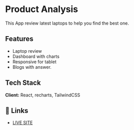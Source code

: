 
# Product Analysis

This App review latest laptops to help you find the best one.




## Features

- Laptop review
- Dashboard with charts
- Responsive for tablet
- Blogs with answer.


## Tech Stack

**Client:** React, recharts, TailwindCSS


## 🔗 Links
- [LIVE SITE](https://gorgeous-marigold-6016d7.netlify.app/)

